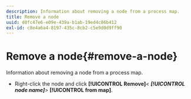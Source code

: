 ```yaml
---
description: Information about removing a node from a process map.
title: Remove a node
uuid: d0fc47e6-e09e-439a-b1ab-19ed4c86b412
exl-id: c8e4a6a4-8197-435c-8cb2-c5e9d0d9ff90
---
```

# Remove a node{#remove-a-node}

Information about removing a node from a process map.

* Right-click the node and click **[!UICONTROL Remove]***< **[!UICONTROL node name]**>* **[!UICONTROL from map]**.

